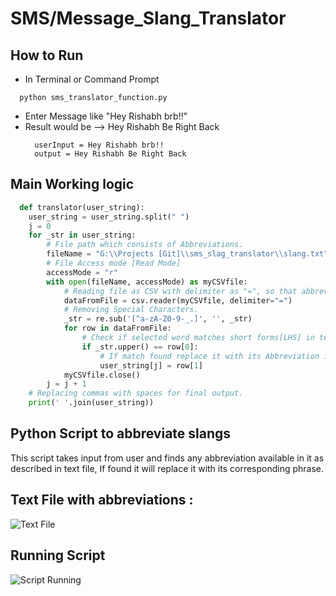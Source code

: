 # SMS/Message_Slang_Translator

## How to Run
- In Terminal or Command Prompt
```
  python sms_translator_function.py
```
- Enter Message like "Hey Rishabh brb!!"
- Result would be --> Hey Rishabh Be Right Back
  ```
    userInput = Hey Rishabh brb!!
    output = Hey Rishabh Be Right Back
  ```

## Main Working logic
```python
  def translator(user_string):
    user_string = user_string.split(" ")
    j = 0
    for _str in user_string:
        # File path which consists of Abbreviations.
        fileName = "G:\\Projects [Git]\\sms_slag_translator\\slang.txt"
        # File Access mode [Read Mode]
        accessMode = "r"
        with open(fileName, accessMode) as myCSVfile:
            # Reading file as CSV with delimiter as "=", so that abbreviation are stored in row[0] and phrases in row[1]
            dataFromFile = csv.reader(myCSVfile, delimiter="=")
            # Removing Special Characters.
            _str = re.sub('[^a-zA-Z0-9-_.]', '', _str)
            for row in dataFromFile:
                # Check if selected word matches short forms[LHS] in text file.
                if _str.upper() == row[0]:
                    # If match found replace it with its Abbreviation in text file.
                    user_string[j] = row[1]
            myCSVfile.close()
        j = j + 1
    # Replacing commas with spaces for final output.
    print(' '.join(user_string))
```
## Python Script to abbreviate slangs
This script takes input from user and finds any abbreviation available in it as described in text file, If found it will replace it with its corresponding phrase.

## Text File with abbreviations :
![Text File](https://github.com/rishabhverma17/sms_slag_translator/blob/master/Screenshot%20(160).png)

## Running Script
![Script Running](https://github.com/rishabhverma17/sms_slang_translator/blob/master/Output.jpg)
